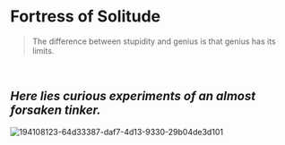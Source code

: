# Fortress of Solitude

> The difference between stupidity and genius is that genius has its limits.

&nbsp;

## **_Here lies curious experiments of an almost forsaken tinker._**


![194108123-64d33387-daf7-4d13-9330-29b04de3d101](https://user-images.githubusercontent.com/32098275/213889076-8564f136-6cb9-40bc-9478-c836ed3a85ae.png)
